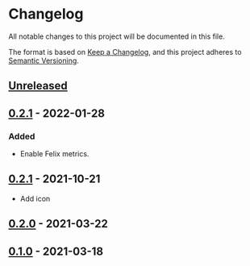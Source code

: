 # Changelog

All notable changes to this project will be documented in this file.

The format is based on [Keep a Changelog](https://keepachangelog.com/en/1.0.0/),
and this project adheres to [Semantic Versioning](https://semver.org/spec/v2.0.0.html).

## [Unreleased]

## [0.2.1] - 2022-01-28

### Added

- Enable Felix metrics.

## [0.2.1] - 2021-10-21

- Add icon

## [0.2.0] - 2021-03-22

## [0.1.0] - 2021-03-18


[Unreleased]: https://github.com/giantswarm/giantswarm/compare/v0.2.1...HEAD
[0.2.1]: https://github.com/giantswarm/giantswarm/compare/v0.2.1...v0.2.1
[0.2.1]: https://github.com/giantswarm/calico-app/compare/v0.2.0...v0.2.1
[0.2.0]: https://github.com/giantswarm/calico-app/compare/v0.1.0...v0.2.0
[0.1.0]: https://github.com/giantswarm/calico-app/compare/v0.0.0...v0.1.0
